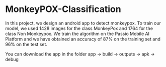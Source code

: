 # MonkeyPOX-Classification

In this project, we design an android app to detect monkeypox.
To train our model, we used 1428 images for the class MonkeyPox and
1764 for the class Non Monkeypox. We train the algorithm on the Passio Mobile AI Platform
and we have obtained an accuracy of 87% on the training set and 96% on the test set.

You can download the app in the folder app -> build -> outputs -> apk -> debug

